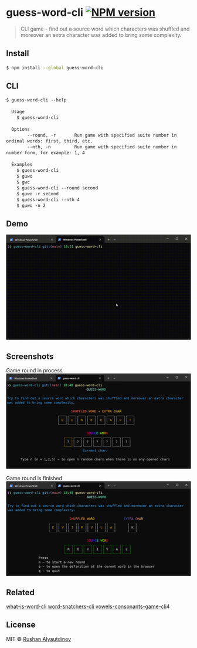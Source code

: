 # guess-word-cli [![NPM version][npm-image]][npm-url]

> CLI game - find out a source word which characters was shuffled and moreover an extra character was added to bring some complexity.

## Install

```bash
$ npm install --global guess-word-cli
```

## CLI

```
$ guess-word-cli --help

  Usage
    $ guess-word-cli

  Options
		--round, -r       Run game with specified suite number in ordinal words: first, third, etc.
		--nth, -n         Run game with specified suite number in number form, for example: 1, 4

  Examples
    $ guess-word-cli
    $ guwo
    $ gwc
    $ guess-word-cli --round second
    $ guwo -r second
    $ guess-word-cli --nth 4
    $ guwo -n 2
```

## Demo

![](media/demo.gif)

## Screenshots

Game round in process
![game-round-in-process](media/guess-word-cli-demo.png)

Game round is finished
![game-round-finished](media/guess-word-cli-demo-2.png)

## Related

[what-is-word-cli](https://github.com/akgondber/what-is-word-cli)
[word-snatchers-cli](https://github.com/akgondber/word-snatchers-cli)
[vowels-consonants-game-cli](https://github.com/akgondber/vowels-consonants-game-cli)4

## License

MIT © [Rushan Alyautdinov](https://github.com/akgondber)

[npm-image]: https://img.shields.io/npm/v/guess-word-cli.svg?style=flat
[npm-url]: https://npmjs.org/package/guess-word-cli
